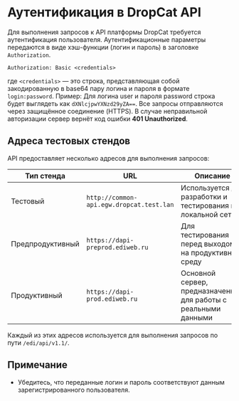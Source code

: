# Аутентификация в DropCat API

Для выполнения запросов к API платформы DropCat требуется аутентификация пользователя. Аутентификационные параметры передаются в виде хэш-функции (логин и пароль) в заголовке `Authorization`.
```
Authorization: Basic <credentials>
```
где `<credentials>` — это строка, представляющая собой закодированную в base64 пару логина и пароля в формате `login:password`.
Пример: Для логина user и пароля password строка будет выглядеть как `dXNlcjpwYXNzd29yZA==`.
Все запросы отправляются через защищённое соединение (HTTPS). В случае неправильной авторизации сервер вернёт код ошибки **401 Unauthorized**.

## Адреса тестовых стендов
API предоставляет несколько адресов для выполнения запросов:

| Тип стенда          | URL                                     | Описание              |
|---------------------|-----------------------------------------|-----------------------|
| Тестовый      | `http://common-api.egw.dropcat.test.lan` | Используется для разработки и тестирования на локальной сети|
| Предпродуктивный    | `https://dapi-preprod.ediweb.ru`        | Для тестирования перед выходом на продуктивную среду |
| Продуктивный  | `https://dapi-prod.ediweb.ru`           | Основной сервер, предназначенный для работы с реальными данными |

Каждый из этих адресов используется для выполнения запросов по пути `/edi/api/v1.1/`.

## Примечание
- Убедитесь, что переданные логин и пароль соответствуют данным зарегистрированного пользователя.
